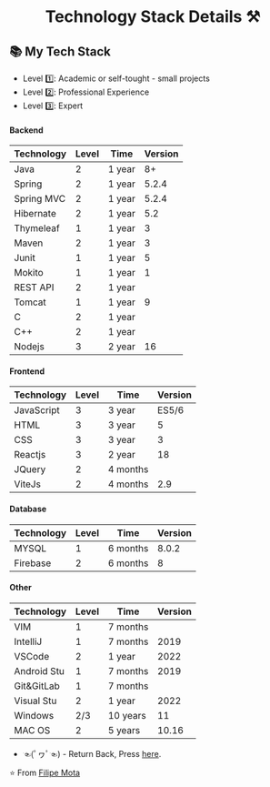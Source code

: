 <p align="center">
  <h1 align="center"> Technology Stack Details ⚒</h1>
</p>

## 📚 My Tech Stack 

- Level  1️⃣: Academic or self-tought - small projects
- Level  2️⃣: Professional Experience
- Level  3️⃣: Expert

#### Backend

| Technology | Level | Time     | Version |
|------------|-------|----------|---------|
| Java       | 2     | 1 year   | 8+      |
| Spring     | 2     | 1 year   | 5.2.4   |
| Spring MVC | 2     | 1 year   | 5.2.4   |
| Hibernate  | 2     | 1 year   | 5.2     |
| Thymeleaf  | 1     | 1 year   | 3       |
| Maven      | 2     | 1 year   | 3       |
| Junit      | 1     | 1 year   | 5       |
| Mokito     | 1     | 1 year   | 1       |
| REST API   | 2     | 1 year   |         |
| Tomcat     | 1     | 1 year   | 9       | 
| C          | 2     | 1 year   |         |
| C++        | 2     | 1 year   |         |
| Nodejs     | 3     | 2 year   | 16      |

#### Frontend

| Technology | Level | Time     | Version |
|------------|-------|----------|---------|
| JavaScript | 3     | 3 year   | ES5/6   |
| HTML       | 3     | 3 year   | 5       |
| CSS        | 3     | 3 year   | 3       |
| Reactjs    | 3     | 2 year   | 18      |
| JQuery     | 2     | 4 months |         |
| ViteJs     | 2     | 4 months | 2.9     |

#### Database

| Technology | Level | Time     | Version |
|------------|-------|----------|---------|
| MYSQL      | 1     | 6 months | 8.0.2   |
| Firebase   | 2     | 6 months | 8       |

#### Other

| Technology | Level | Time     | Version |
|------------|-------|----------|---------|
| VIM        | 1     | 7 months |         |
| IntelliJ   | 1     | 7 months |2019     |
| VSCode     | 2     | 1 year   |2022     |
| Android Stu| 1     | 7 months |2019     |
| Git&GitLab | 1     | 7 months |         |
| Visual Stu | 2     | 1 year   |2022     |
| Windows    | 2/3   | 10 years |11       |
| MAC OS     | 2     | 5 years  |10.16    |

- ☜(ﾟヮﾟ☜) - Return Back, Press [here](https://github.com/Drete457 "here").

⭐️ From [Filipe Mota](https://github.com/Drete457)
